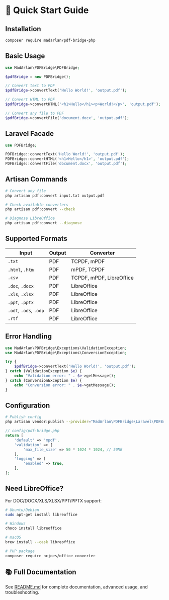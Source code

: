 # 🚀 Quick Start Guide

## Installation

```bash
composer require madarlan/pdf-bridge-php
```

## Basic Usage

```php
use MadArlan\PDFBridge\PDFBridge;

$pdfBridge = new PDFBridge();

// Convert text to PDF
$pdfBridge->convertText('Hello World!', 'output.pdf');

// Convert HTML to PDF
$pdfBridge->convertHTML('<h1>Hello</h1><p>World!</p>', 'output.pdf');

// Convert any file to PDF
$pdfBridge->convertFile('document.docx', 'output.pdf');
```

## Laravel Facade

```php
use PDFBridge;

PDFBridge::convertText('Hello World!', 'output.pdf');
PDFBridge::convertHTML('<h1>Hello</h1>', 'output.pdf');
PDFBridge::convertFile('document.docx', 'output.pdf');
```

## Artisan Commands

```bash
# Convert any file
php artisan pdf:convert input.txt output.pdf

# Check available converters
php artisan pdf:convert --check

# Diagnose LibreOffice
php artisan pdf:convert --diagnose
```

## Supported Formats

| Input                  | Output | Converter                |
|------------------------|--------|--------------------------|
| `.txt`                 | PDF    | TCPDF, mPDF              |
| `.html`, `.htm`        | PDF    | mPDF, TCPDF              |
| `.csv`                 | PDF    | TCPDF, mPDF, LibreOffice |
| `.doc`, `.docx`        | PDF    | LibreOffice              |
| `.xls`, `.xlsx`        | PDF    | LibreOffice              |
| `.ppt`, `.pptx`        | PDF    | LibreOffice              |
| `.odt`, `.ods`, `.odp` | PDF    | LibreOffice              |
| `.rtf`                 | PDF    | LibreOffice              |

## Error Handling

```php
use MadArlan\PDFBridge\Exceptions\ValidationException;
use MadArlan\PDFBridge\Exceptions\ConversionException;

try {
    $pdfBridge->convertText('Hello World!', 'output.pdf');
} catch (ValidationException $e) {
    echo "Validation error: " . $e->getMessage();
} catch (ConversionException $e) {
    echo "Conversion error: " . $e->getMessage();
}
```

## Configuration

```bash
# Publish config
php artisan vendor:publish --provider="MadArlan\PDFBridge\Laravel\PDFBridgeServiceProvider"
```

```php
// config/pdf-bridge.php
return [
    'default' => 'mpdf',
    'validation' => [
        'max_file_size' => 50 * 1024 * 1024, // 50MB
    ],
    'logging' => [
        'enabled' => true,
    ],
];
```

## Need LibreOffice?

For DOC/DOCX/XLS/XLSX/PPT/PPTX support:

```bash
# Ubuntu/Debian
sudo apt-get install libreoffice

# Windows
choco install libreoffice

# macOS
brew install --cask libreoffice

# PHP package
composer require ncjoes/office-converter
```

## 📚 Full Documentation

See [README.md](README.md) for complete documentation, advanced usage, and troubleshooting.
